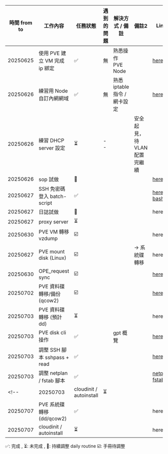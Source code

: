 | 時間 from to | 工作內容           | 任務狀態 | 遇到的問題      | 解決方式 / 備註   |  備註2  | Link  |
|------------|--------------------------------------|----------|------------------------------------|--------------------------------------------------------|----------------------------------------|--------------------------------------|
| 20250625 | 使用 PVE 建立 VM 完成 ip 綁定 | ✅ | 無     | 熟悉操作 PVE Node     |  | [here](/journals_1/ProxmoxVE/sop.md#0--建立-proxmox-ve-node-account--設置路由----前言) |
| 20250626 | 練習用 Node 自訂內網網域 | ✅ | 無     | 熟悉 iptable 指令 / 網卡設定    |  |[here](/journals_1/ProxmoxVE/sop.md#網路拓樸調整)  |
| 20250626 | 練習 DHCP server 設定  | ⏳ | -- |  |  安全起見，待 VLAN 配置完繼續    |       |
| 20250626 | sop 試做  | 🔄 |    |    |      | [here](/journals_1/ProxmoxVE/sop.md)   |
| 20250627 | SSH 免密碼登入 batch-script | ✅ |  |      |     | [here](/journals_1/ProxmoxVE/other.md#ssh-免密碼登入) [bash](/journals_1/ProxmoxVE/scripts/ssh/)   |
| 20250627 | 日誌試做  | 🔄 |    |    |      | here   |
| 20250627 | proxy server  | ⏳ |    |    |      | []()   |
| 20250630 | PVE VM 轉移 vzdump | ☑️ |    |    |      | here   |
| 20250627 | PVE mount disk (Linux) | ☑️ |   |    | -> 系統碟轉移  | here   |
| 20250630 | OPE_request sync | ☑️ |    |    |    | [here](/journals_0/project/協助表單/manual.md)   |
| 20250702 | PVE 資料碟轉移/備份 (qcow2) | ☑️ |    |    |   | [here](/journals_1/ProxmoxVE/sops/sop2/sop2.md)   |
| 20250703 | PVE 資料碟轉移 (預計dd) | ⏳ |    |    |   | here   |
| 20250703 | PVE disk cli 操作 | ✅ |    | gpt 概覽 |   | [here](/journals_1/ProxmoxVE/man.md#-磁碟與檔案系統--pve--lvm-互動) |
| 20250703 | 調整 SSH 腳本 sshpass + read | ✅ |    |    |   | [here](/journals_1/ProxmoxVE/scripts/scp/script/root_Node/sshbatch/VM_sshkey.sh) |
| 20250703 | 調整 netplan / fstab 腳本 | ✅ |    |    |   | [netplan](/journals_1/ProxmoxVE/) [fstab](/journals_1/ProxmoxVE/scripts/scp/script/root_Node/disk/VM_disk_mount.bash)   |
<!-- | 20250703 | cloudinit / autoinstall | ⏳ |    |    |   | here   | -->
| 20250707 | PVE 系統碟轉移 (dd/qcow2)  | ✅ |    |    |   | here   |
| 20250707 | cloudinit / autoinstall | ⏳ |    |    |   | here   |

<!-- | 20  | 工作內容             | 任務狀態 | 遇到的問題      | 解決方式 / 備註   |  備註2  | Link  |-->



✅: 完成 , ⏳: 未完成 , 🔄: 持續調整 daily routine
☑️: 手冊待調整